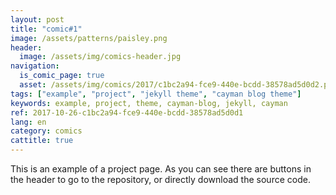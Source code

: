 ```yaml
---
layout: post
title: "comic#1"
image: /assets/patterns/paisley.png
header:
  image: /assets/img/comics-header.jpg
navigation:
  is_comic_page: true
  asset: /assets/img/comics/2017/c1bc2a94-fce9-440e-bcdd-38578ad5d0d2.png
tags: ["example", "project", "jekyll theme", "cayman blog theme"]
keywords: example, project, theme, cayman-blog, jekyll, cayman 
ref: 2017-10-26-c1bc2a94-fce9-440e-bcdd-38578ad5d0d1
lang: en
category: comics
cattitle: true
---
```

This is an example of a project page. As you can see there are buttons in the header to go to the repository, or directly download the source code.